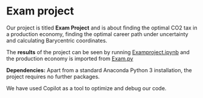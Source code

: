 # Exam project

Our project is titled **Exam Project** and is about finding the optimal CO2 tax in a production economy, finding the optimal career path under uncertainty and calculating Barycentric coordinates.

The **results** of the project can be seen by running [Examproject.ipynb](Examproject.ipynb) and the production economy is imported from [Exam.py](Exam.py)

**Dependencies:** Apart from a standard Anaconda Python 3 installation, the project requires no further packages.

We have used Copilot as a tool to optimize and debug our code.

